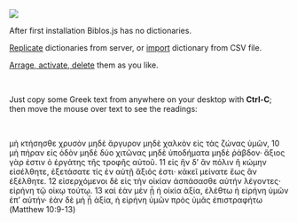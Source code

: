 <img src="../resources/icons/128x128.png" id="bookImg">

<!-- <div id="text"> -->

 After first installation Biblos.js has no dictionaries.

<a href="#" data-section="remotedicts">Replicate</a> dictionaries from server,
or <a href="#" data-section="csv">import</a> dictionary from CSV file.

<a href="#" data-section="activedicts">Arrage, activate, delete</a> them as you like.

&nbsp;

Just copy some Greek text from anywhere on your desktop with **Ctrl-C**; then move the mouse over text to see the readings:

&nbsp;

μὴ κτήσησθε χρυσὸν μηδὲ ἄργυρον μηδὲ χαλκὸν εἰς τὰς ζώνας ὑμῶν, 10 μὴ πήραν εἰς ὁδὸν μηδὲ δύο χιτῶνας μηδὲ ὑποδήματα μηδὲ ῥάβδον· ἄξιος γὰρ ἐστιν ὁ ἐργάτης τῆς τροφῆς αὐτοῦ. 11 εἰς ἣν δ’ ἂν πόλιν ἢ κώμην εἰσέλθητε, ἐξετάσατε τίς ἐν αὐτῇ ἄξιός ἐστι· κἀκεῖ μείνατε ἕως ἂν ἐξέλθητε. 12 εἰσερχόμενοι δὲ εἰς τὴν οἰκίαν ἀσπάσασθε αὐτήν λέγοντες· εἰρήνη τῷ οἰκῳ τούτῳ. 13 καὶ ἐὰν μὲν ᾖ ἡ οἰκία ἀξία, ἐλέθτω ἡ εἰρήνη ὑμῶν ἐπ’ αὐτήν· ἐὰν δὲ μὴ ᾖ ἀξία, ἡ εἰρήνη ὑμῶν πρὸς ὑμᾶς ἐπιστραφήτω (Matthew 10:9-13)

&nbsp;
<!-- </div> -->
